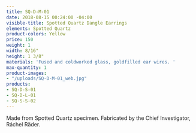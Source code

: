 ```yaml
---
title: SQ-D-M-01
date: 2018-08-15 00:24:00 -04:00
visible-title: Spotted Quartz Dangle Earrings
elements: Spotted Quartz
product-colors: Yellow
price: 150
weight: 1
width: 8/16"
height: 1 3/8"
materials: 'Fused and coldworked glass, goldfilled ear wires. '
max-quantity: 1
product-images:
- "/uploads/SQ-D-M-01_web.jpg"
products:
- SQ-D-S-01
- SQ-D-L-01
- SQ-S-S-02
---
```


Made from Spotted Quartz specimen. Fabricated by the Chief Investigator, Ráchel Räder.